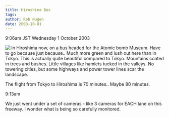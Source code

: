```yaml
---
title: Hiroshima Bus
tags: 
author: Rob Nugen
date: 2003-10-01
---
```


<p class=date>9:06am JST Wednesday 1 October 2003</p>

<p><a
href="/images/travel/japan2003-2004/005_janette-trip/janette_trip-Images/3.jpg"><img
src="/images/travel/japan2003-2004/005_janette-trip/janette_trip-Thumbnails/3.jpg"
border=0 align=left></a> In Hiroshima now, on a bus headed for the
Atomic bomb Museum.  Have to go because just because..  Much more
green and lush out here than in Tokyo.  This is actually quite
beautiful compared to Tokyo.  Mountains coated in trees and bushes.
Little villages like hamlets tucked in the valleys.  No towering
cities, but some highways and power tower lines scar the
landscape.</p>

<p>The flight from Tokyo to Hiroshima is 70 minutes.. Maybe 80
minutes.</p>

<p class=date>9:13am</p>

<p>We just went under a set of cameras - like 3 cameras for EACH lane
on this freeway.  I wonder what is being so carefully monitored.</p>
